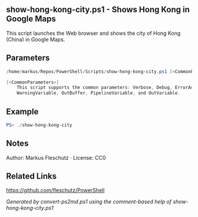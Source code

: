 ## show-hong-kong-city.ps1 - Shows Hong Kong in Google Maps

This script launches the Web browser and shows the city of Hong Kong (China) in Google Maps.

## Parameters
```powershell
/home/markus/Repos/PowerShell/Scripts/show-hong-kong-city.ps1 [<CommonParameters>]

[<CommonParameters>]
    This script supports the common parameters: Verbose, Debug, ErrorAction, ErrorVariable, WarningAction, 
    WarningVariable, OutBuffer, PipelineVariable, and OutVariable.
```

## Example
```powershell
PS> ./show-hong-kong-city

```

## Notes
Author: Markus Fleschutz · License: CC0

## Related Links
https://github.com/fleschutz/PowerShell

*Generated by convert-ps2md.ps1 using the comment-based help of show-hong-kong-city.ps1*
